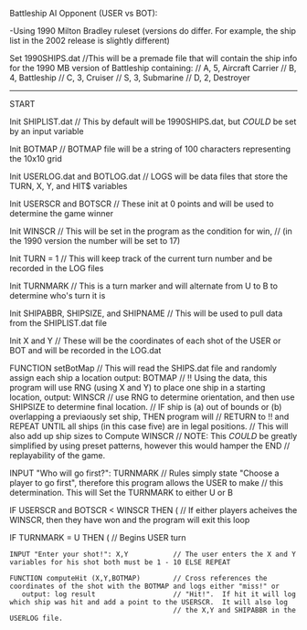 Battleship AI Opponent (USER vs BOT):

-Using 1990 Milton Bradley ruleset (versions do differ.  For example, the ship list in the 2002 release is slightly different)


Set 1990SHIPS.dat   //This will be a premade file that will contain the ship info for the 1990 MB version of Battleship containing:
                    //              A, 5, Aircraft Carrier
                    //              B, 4, Battleship
                    //              C, 3, Cruiser
                    //              S, 3, Submarine
                    //              D, 2, Destroyer
                    
--------------------------------------------------------------------------------------------------------------------------------------

START 

Init SHIPLIST.dat                           // This by default will be 1990SHIPS.dat, but *COULD* be set by an input variable

Init BOTMAP                                 // BOTMAP file will be a string of 100 characters representing the 10x10 grid

Init USERLOG.dat and BOTLOG.dat             // LOGS will be data files that store the TURN, X, Y, and HIT$ variables 

Init USERSCR and BOTSCR                     // These init at 0 points and will be used to determine the game winner
                                    
Init WINSCR                                 // This will be set in the program as the condition for win,
                                            //    (in the 1990 version the number will be set to 17)
                                    
Init TURN = 1                               // This will keep track of the current turn number and be recorded in the LOG files

Init TURNMARK                               // This is a turn marker and will alternate from U to B to determine who's turn it is

Init SHIPABBR, SHIPSIZE, and SHIPNAME       // This will be used to pull data from the SHIPLIST.dat file 

Init X and Y                                // These will be the coordinates of each shot of the USER or BOT and will be recorded in the LOG.dat

FUNCTION setBotMap                          // This will read the SHIPS.dat file and randomly assign each ship a location
  output: BOTMAP                            //    !! Using the data, this program will use RNG (using X and Y) to place one ship in a starting location,
  output: WINSCR                            //    use RNG to determine orientation, and then use SHIPSIZE to determine final location.
                                            //    IF ship is (a) out of bounds or (b) overlapping a previaously set ship, THEN program will
                                            //    RETURN to !! and REPEAT UNTIL all ships (in this case five) are in legal positions. 
                                            // This will also add up ship sizes to Compute WINSCR
                                            // NOTE: This *COULD* be greatly simplified by using preset patterns, however this would hamper the 
END                                         //    replayability of the game.

INPUT "Who will go first?": TURNMARK        // Rules simply state "Choose a player to go first", therefore this program allows the USER to make
                                            //    this determination.  This will Set the TURNMARK to either U or B
                                            
IF USERSCR and BOTSCR < WINSCR THEN (       // If either players acheives the WINSCR, then they have won and the program will exit this loop

  IF TURNMARK = U THEN (                    // Begins USER turn
  
    INPUT "Enter your shot!": X,Y           // The user enters the X and Y variables for his shot both must be 1 - 10 ELSE REPEAT
    
    FUNCTION computeHit (X,Y,BOTMAP)        // Cross references the coordinates of the shot with the BOTMAP and logs either "miss!" or 
       output: log result                   // "Hit!".  If hit it will log which ship was hit and add a point to the USERSCR.  It will also log 
                                            // the X,Y and SHIPABBR in the USERLOG file.
      



  



